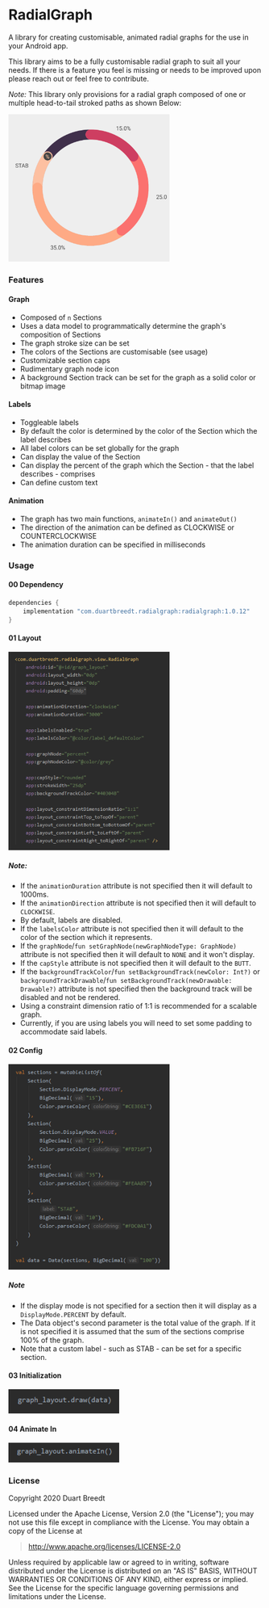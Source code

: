 # RadialGraph
A library for creating customisable, animated radial graphs for the use in your Android app.

This library aims to be a fully customisable radial graph to suit all your needs. If there is a feature you feel is
 missing or needs to be improved upon please reach out or feel free to contribute.
 
*Note:* This library only provisions for a radial graph composed of one or multiple head-to-tail stroked paths as
 shown Below:
 
 <img src="https://github.com/DuartBreedt/RadialGraph/blob/master/images/graph_example.png" width="320px" />

### Features
#### Graph
- Composed of `n` Sections
- Uses a data model to programmatically determine the graph's composition of Sections
- The graph stroke size can be set
- The colors of the Sections are customisable (see usage)
- Customizable section caps
- Rudimentary graph node icon
- A background Section track can be set for the graph as a solid color or bitmap image

#### Labels
- Toggleable labels
- By default the color is determined by the color of the Section which the label describes
- All label colors can be set globally for the graph
- Can display the value of the Section
- Can display the percent of the graph which the Section - that the label describes - comprises
- Can define custom text

#### Animation
- The graph has two main functions, `animateIn()` and `animateOut()`
- The direction of the animation can be defined as CLOCKWISE or COUNTERCLOCKWISE
- The animation duration can be specified in milliseconds

### Usage

#### 00 Dependency

```groovy
dependencies {
    implementation "com.duartbreedt.radialgraph:radialgraph:1.0.12"
}
```

#### 01 Layout

<img src="https://github.com/DuartBreedt/RadialGraph/blob/master/images/layout_example.png" width="320px" />

##### Note:
- If the `animationDuration` attribute is not specified then it will default to 1000ms.
- If the `animationDirection` attribute is not specified then it will default to `CLOCKWISE`.
- By default, labels are disabled.
- If the `labelsColor` attribute is not specified then it will default to the color of the section which it represents.
- If the `graphNode`/`fun setGraphNode(newGraphNodeType: GraphNode)` attribute is not specified then it will default to `NONE` and it won't display.
- If the `capStyle` attribute is not specified then it will default to the `BUTT`.
- If the `backgroundTrackColor`/`fun setBackgroundTrack(newColor: Int?)` or `backgroundTrackDrawable`/`fun setBackgroundTrack(newDrawable: Drawable?)` attribute is not specified then the background track will be disabled and not be rendered.
- Using a constraint dimension ratio of 1:1 is recommended for a scalable graph.
- Currently, if you are using labels you will need to set some padding to accommodate said labels.

#### 02 Config

<img src="https://github.com/DuartBreedt/RadialGraph/blob/master/images/config_example.png" width="320px" />

##### Note
- If the display mode is not specified for a section then it will display as a `DisplayMode.PERCENT` by default. 
- The Data object's second parameter is the total value of the graph. If it is not specified it is assumed that the sum of the sections comprise 100% of the graph.
- Note that a custom label - such as STAB - can be set for a specific section.

#### 03 Initialization

<img src="https://github.com/DuartBreedt/RadialGraph/blob/master/images/initialization_example.png" width="220px" />

#### 04 Animate In

<img src="https://github.com/DuartBreedt/RadialGraph/blob/master/images/animate_in_example.png" width="220px" />

### License
Copyright 2020 Duart Breedt

Licensed under the Apache License, Version 2.0 (the "License"); you may not use this file except in compliance with the License. You may obtain a copy of the License at

> http://www.apache.org/licenses/LICENSE-2.0

Unless required by applicable law or agreed to in writing, software distributed under the License is distributed on an "AS IS" BASIS, WITHOUT WARRANTIES OR CONDITIONS OF ANY KIND, either express or implied. See the License for the specific language governing permissions and limitations under the License.
